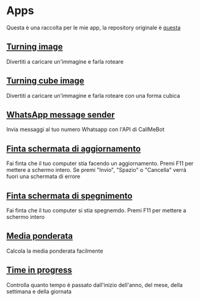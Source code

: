 # Apps
Questa è una raccolta per le mie app, la repository originale è [questa](https://github.com/ivanbeltrame/apps/)

## [Turning image](https://apps.ivanbeltrame.com/turn/)
Divertiti a caricare un'immagine e farla roteare

## [Turning cube image](https://apps.ivanbeltrame.com/turn-cube/)
Divertiti a caricare un'immagine e farla roteare con una forma cubica

## [WhatsApp message sender](https://apps.ivanbeltrame.com/whatsapp-message-sender/)
Invia messaggi al tuo numero Whatsapp con l'API di CallMeBot

## [Finta schermata di aggiornamento](https://apps.ivanbeltrame.com/fakeupdate/)
Fai finta che il tuo computer stia facendo un aggiornamento. Premi F11 per mettere a schermo intero. Se premi "Invio", "Spazio" o "Cancella" verrà fuori una schermata di errore

## [Finta schermata di spegnimento](https://apps.ivanbeltrame.com/fakeshuttingdown/)
Fai finta che il tuo computer si stia spegnemdo. Premi F11 per mettere a schermo intero

## [Media ponderata](https://apps.ivanbeltrame.com/weighted-average/)
Calcola la media ponderata facilmente

## [Time in progress](https://apps.ivanbeltrame.com/time/)
Controlla quanto tempo è passato dall'inizio dell'anno, del mese, della settimana e della giornata